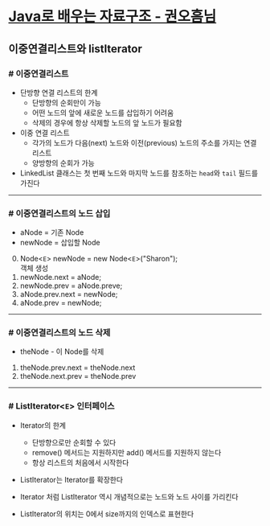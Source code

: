 # [Java로 배우는 자료구조 - 권오흠님](https://www.inflearn.com/course/java-%EC%9E%90%EB%A3%8C%EA%B5%AC%EC%A1%B0/dashboard)

## 이중연결리스트와 listIterator

### # 이중연결리스트

- 단방향 연결 리스트의 한계
  - 단방향의 순회만이 가능
  - 어떤 노드의 앞에 새로운 노드를 삽입하기 어려움
  - 삭제의 경우에 항상 삭제할 노드의 앞 노드가 필요함
- 이중 연결 리스트
  - 각가의 노드가 다음(next) 노드와 이전(previous) 노드의 주소를 가지는 연결 리스트
  - 양방향의 순회가 가능
- LinkedList 클래스는 첫 번째 노드와 마지막 노드를 참조하는 `head`와 `tail` 필드를 가진다

---

### # 이중연결리스트의 노드 삽입

- aNode = 기존 Node
- newNode = 삽입할 Node

0) Node<`E`> newNode = new Node<`E`>("Sharon");
  </br> 객체 생성
1) newNode.next = aNode;
2) newNode.prev = aNode.preve;
3) aNode.prev.next = newNode;
4) aNode.prev = newNode;

---

### # 이중연결리스트의 노드 삭제

- theNode - 이 Node를 삭제

1) theNode.prev.next = theNode.next
2) theNode.next.prev = theNode.prev

---

### # ListIterator<`E`> 인터페이스

- Iterator의 한계
  - 단방향으로만 순회할 수 있다
  - remove() 메서드는 지원하지만 add() 메서드를 지원하지 않는다
  - 항상 리스트의 처음에서 시작한다
- ListIterator는 Iterator를 확장한다

- Iterator 처럼 ListIterator 역시 개념적으로는 노드와 노드 사이를 가리킨다
- ListIterator의 위치는 0에서 size까지의 인덱스로 표현한다
